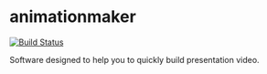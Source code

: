 # animationmaker

[![Build Status](https://travis-ci.org/UnitedRPMs/animationmaker.svg?branch=master)](https://travis-ci.org/UnitedRPMs/animationmaker)


Software designed to help you to quickly build presentation video.

